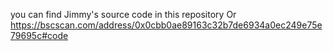 you can find Jimmy's source code in this repository
Or
https://bscscan.com/address/0x0cbb0ae89163c32b7de6934a0ec249e75e79695c#code
